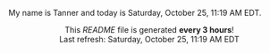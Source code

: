 My name is Tanner and today is Saturday, October 25, 11:19 AM EDT.

<p align="center">This <i>README</i> file is generated <b>every 3 hours</b>!</br>Last refresh: Saturday, October 25, 11:19 AM EDT<br /></p>
